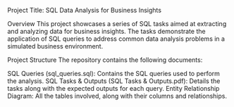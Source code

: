 Project Title: SQL Data Analysis for Business Insights

Overview
This project showcases a series of SQL tasks aimed at extracting and analyzing data for business insights. The tasks demonstrate the application of SQL queries to address common data analysis problems in a simulated business environment.

Project Structure
The repository contains the following documents:

SQL Queries (sql_queries.sql): Contains the SQL queries used to perform the analysis.
SQL Tasks & Outputs (SQL Tasks & Outputs.pdf): Details the tasks along with the expected outputs for each query.
Entity Relationship Diagram: All the tables involved, along with their columns and relationships.
